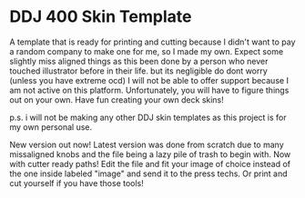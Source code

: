 # DDJ 400 Skin Template

A template that is ready for printing and cutting because I didn't want to pay a random company to make one for me, so I made my own.
Expect some slightly miss aligned things as this been done by a person who never touched illustrator before in their life. but its negligible do dont worry (unless you have extreme ocd)
I will not be able to offer support because I am not active on this platform. Unfortunately, you will have to figure things out on your own.
Have fun creating your own deck skins!

p.s. i will not be making any other DDJ skin templates as this project is for my own personal use.

New version out now! Latest version was done from scratch due to many missaligned knobs and the file being a lazy pile of trash to begin with.
Now with cutter ready paths! Edit the file and fit your image of choice instead of the one inside labeled "image" and send it to the press techs. Or print and cut yourself if you have those tools!
